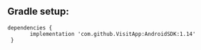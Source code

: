 

## Gradle setup:  

``` 
dependencies {  
       implementation 'com.github.VisitApp:AndroidSDK:1.14'     
 }  
 
```
